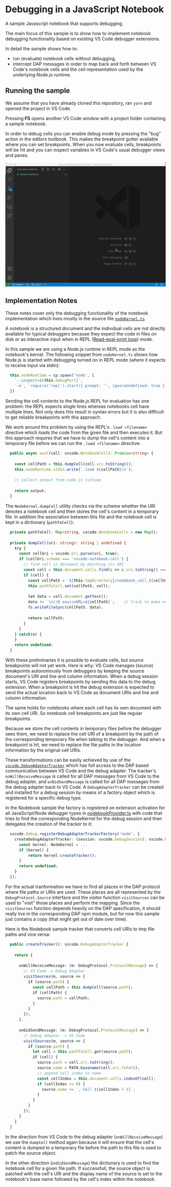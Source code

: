 # Debugging in a JavaScript Notebook

A sample Javascript notebook that supports debugging.

The main focus of this sample is to show how to implement notebook debugging functionality based on existing VS Code debugger extensions.

In detail the sample shows how to:
- run (evaluate) notebook cells without debugging,
- intercept DAP messages in order to map back and forth between VS Code's notebook cells and the cell representation used by the underlying Node.js runtime.


## Running the sample

We assume that you have already cloned this repository, ran `yarn` and opened the project in VS Code.

Pressing **F5** opens another VS Code window with a project folder containing a sample notebook.

In order to debug cells you can enable debug mode by pressing the "bug" action in the editors toolbook.
This makes the breakpoint gutter available where you can set breakpoints.
When you now evaluate cells, breakpoints will be hit and you can inspect variables in VS Code's usual debugger views and panes.

![Running and evaluating notebook cells](images/debugging-in-nodebook.gif)


## Implementation Notes

These notes cover only the debugging functionality of the notebook implementation which lives mostly in the source file [`nodeKernel.ts`](https://github.com/microsoft/vscode-nodebook/blob/master/src/nodeKernel.ts).

A notebook is a structured document and the individual cells are not directly available for typical debuggers because they expect the code in files on disk or as interactive input when in REPL ([Read–eval–print loop](https://en.wikipedia.org/wiki/Read–eval–print_loop)) mode.

In this sample we are using a Node.js runtime in REPL mode as the notebook's kernel. The following snippet from `nodeKernel.ts` shows how Node.js is started with debugging turned on in REPL mode (where it expects to receive input via stdin):

```ts
  this.nodeRuntime = cp.spawn('node', [
    `--inspect=${this.debugPort}`,
    `-e`, `require('repl').start({ prompt: '', ignoreUndefined: true })`
  ])
```

Sending the cell contents to the Node.js REPL for evaluation has one problem: the REPL expects single lines whereas notebooks cell have multiple lines. Not only does this result in syntax errors but it is also difficult to get reliable breakpoints with this approach.

We work around this problem by using the REPL's `.load <filename>` directive which loads the code from the given file and then executes it. But this approach requires that we have to dump the cell's content into a temporary file before we can run the `.load <filename>` directive:

```ts
  public async eval(cell: vscode.NotebookCell): Promise<string> {

    const cellPath = this.dumpCell(cell.uri.toString());
    this.nodeRuntime.stdin.write(`.load ${cellPath}\n`);

    // collect output from node.js runtime

    return output;
  }
```

The `NodeKernel.dumpCell` utility checks via the scheme whether the URI denotes a notebook cell and then stores the cell's content in a temporary file. In addition the association between this file and the notebook cell is kept in a dictionary (`pathToCell`):

```ts
  private pathToCell: Map<string, vscode.NotebookCell> = new Map();

  private dumpCell(uri: string): string | undefined {
    try {
      const cellUri = vscode.Uri.parse(uri, true);
      if (cellUri.scheme === 'vscode-notebook-cell') {
        // find cell in document by matching its URI
        const cell = this.document.cells.find(c => c.uri.toString() === uri);
        if (cell) {
          const cellPath = `${this.tmpDirectory}/nodebook_cell_${cellUri.fragment}.js`;
          this.pathToCell.set(cellPath, cell);

          let data = cell.document.getText();
          data += `\n//@ sourceURL=${cellPath}`;	// trick to make node.js report the eval's source under this path
          fs.writeFileSync(cellPath, data);

          return cellPath;
        }
      }
    } catch(e) {
    }
    return undefined;
  }
```

With these preliminaries it is possible to evaluate cells, but source breakpoints will not yet work. Here is why:
VS Code manages (source) breakpoints autonomously from debuggers by keeping the source document's URI and line and column information. When a debug session starts, VS Code registers breakpoints by sending this data to the debug extension. When a breakpoint is hit the debug extension is expected to send the actual location back to VS Code as document URIs and line and column information.

The same holds for notebooks where each cell has its own document with its own cell URI. So notebook cell breakpoints are just like regular breakpoints.

Because we store the cell contents in temporary files before the debugger sees them, we need to replace the cell URI of a breakpoint by the path of the corresponding temporary file when talking to the debugger. And when a breakpoint is hit, we need to replace the file paths in the location information by the original cell URIs.

These transformations can be easily achieved by use of the [`vscode.DebugAdapterTracker`](https://github.com/microsoft/vscode/blob/3f43f45303c9433cf2a6422a6e61215e0631919d/src/vs/vscode.d.ts#L10843-L10871) which has full access to the DAP based communication between VS Code and the debug adapter. The tracker's `onWillReceiveMessage` is called for all DAP messages from VS Code to the debug adapter, and `onDidSendMessage` is called for all DAP messages from the debug adapter back to VS Code.
A `DebugAdapterTracker` can be created and installed for a debug session by means of a factory object which is registered for a specific debug type.

In the Nodebook sample the factory is registered on extension activation for all JavaScript/Node debugger types in [nodebookProvider.ts](https://github.com/microsoft/vscode-nodebook/blob/master/src/nodebookProvider.ts) with code that tries to find the corresponding NodeKernel for the debug session and then delegates the creation of the tracker to it:

```ts
  vscode.debug.registerDebugAdapterTrackerFactory('node', {
    createDebugAdapterTracker: (session: vscode.DebugSession): vscode.ProviderResult<vscode.DebugAdapterTracker> => {
      const kernel: NodeKernel = ...
      if (kernel) {
          return kernel.createTracker();
      }
      return undefined;
    }
  });
```

For the actual tranformation we have to find all places in the DAP protocol where file paths or URIs are used. These places are all represented by the `DebugProtocol.Source` interface and the visitor function `visitSources` can be used to "visit" those places and perform the mapping. Since the `visitSources` function depends heavily on the DAP specification, it should really live in the corresponding DAP npm module, but for now this sample just contains a copy (that might get out of date over time).

Here is the Nodebook sample tracker that converts cell URIs to tmp file paths and vice versa:
```ts
  public createTracker(): vscode.DebugAdapterTracker {

    return {

      onWillReceiveMessage: (m: DebugProtocol.ProtocolMessage) => {
        // VS Code -> Debug Adapter
        visitSources(m, source => {
          if (source.path) {
            const cellPath = this.dumpCell(source.path);
            if (cellPath) {
              source.path = cellPath;
            }
          }
        });
      },

      onDidSendMessage: (m: DebugProtocol.ProtocolMessage) => {
        // Debug Adapter -> VS Code
        visitSources(m, source => {
          if (source.path) {
            let cell = this.pathToCell.get(source.path);
            if (cell) {
              source.path = cell.uri.toString();
              source.name = PATH.basename(cell.uri.fsPath);
              // append cell index to name
              const cellIndex = this.document.cells.indexOf(cell);
              if (cellIndex >= 0) {
                source.name += `, Cell ${cellIndex + 1}`;
              }
            }
          }
        });
      }
    }
  }
```

In the direction from VS Code to the debug adapter (`onWillReceiveMessage`) we use the `dumpCell` method again because it will ensure that the cell's content is dumped to a temporary file before the path to this file is used to patch the source object.

In the other direction (`onDidSendMessage`) the dictionary is used to find the notebook cell for a given file path. If successfull, the source object is patched with the cell's URI and the display name of the source is set to the notebook's base name followed by the cell's index within the notebook.